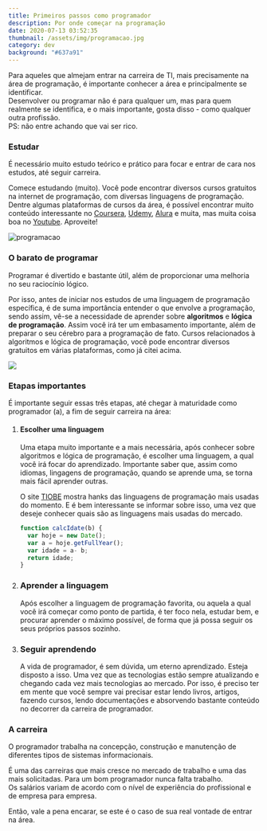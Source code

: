 ```yaml
---
title: Primeiros passos como programador
description: Por onde começar na programação
date: 2020-07-13 03:52:35
thumbnail: /assets/img/programacao.jpg
category: dev
background: "#637a91"
---
```

Para aqueles que almejam entrar na carreira de TI, mais precisamente na área de programação, é importante conhecer a área e principalmente se identificar.\
Desenvolver ou programar não é para qualquer um, mas para quem realmente se identifica, e o mais importante, gosta disso - como qualquer outra profissão. \
PS: não entre achando que vai ser rico.

### Estudar

É necessário muito estudo teórico e prático para focar e entrar de cara nos estudos, até seguir carreira.

Comece estudando (muito). Você pode encontrar diversos cursos gratuitos na internet de programação, com diversas linguagens de programação. Dentre algumas plataformas de cursos da área, é possível encontrar muito conteúdo interessante no [Coursera](https://pt.coursera.org/), [Udemy](https://www.udemy.com/pt/courses/free/), [Alura](https://www.alura.com.br/especial/conteudos-gratuitos-alura) e muita, mas muita coisa boa no [Youtube](https://www.youtube.com/). Aproveite!

![programacao](/assets/img/programacao.jpg "programacao")

### O barato de programar

Programar é divertido e bastante útil, além de proporcionar uma melhoria no seu raciocínio lógico. 

Por isso, antes de iniciar nos estudos de uma linguagem de programação específica, é de suma importância entender o que envolve a programação, sendo assim, vê-se a necessidade de aprender sobre **algoritmos** e **lógica de programação**. Assim você irá ter um embasamento importante, além de preparar o seu cérebro para a programação de fato. Cursos relacionados à algoritmos e lógica de programação, você pode encontrar diversos gratuitos em várias plataformas, como já citei acima.

![](/assets/img/alg_log.png)

### Etapas importantes

É importante seguir essas três etapas, até chegar à maturidade como programador (a), a fim de seguir carreira na área:

1. #### Escolher uma linguagem

   Uma etapa muito importante e a mais necessária, após conhecer sobre algoritmos e lógica de programação, é escolher uma linguagem, a qual você irá focar do aprendizado. Importante saber que, assim como idiomas, lingagens de programação, quando se aprende uma, se torna mais fácil aprender outras.

   O site [TIOBE](https://www.tiobe.com/tiobe-index/) mostra hanks das linguagens de programação mais usadas do momento. E é bem interessante se informar sobre isso, uma vez que deseje conhecer quais são as linguagens mais usadas do mercado.

   ```javascript
   function calcIdate(b) {
     var hoje = new Date();
     var a = hoje.getFullYear();
     var idade = a- b;
     return idade;
   }
   ```
2. ### Aprender a linguagem

   Após escolher a linguagem de programação favorita, ou aquela a qual você irá começar como ponto de partida, é ter foco nela, estudar bem, e procurar aprender o máximo possível, de forma que já possa seguir os seus próprios passos sozinho.
3. ### Seguir aprendendo

   A vida de programador, é sem dúvida, um eterno aprendizado. Esteja disposto a isso. Uma vez que as tecnologias estão sempre atualizando e chegando cada vez mais tecnologias ao mercado. Por isso, é preciso ter em mente que você sempre vai precisar estar lendo livros, artigos, fazendo cursos, lendo documentações e absorvendo bastante conteúdo no decorrer da carreira de programador.

### A carreira

O programador trabalha na concepção, construção e manutenção de diferentes tipos de sistemas informacionais.

É uma das carreiras que mais cresce no mercado de trabalho e uma das mais solicitadas. Para um bom programador nunca falta trabalho. \
Os salários variam de acordo com o nível de experiência do profissional e de empresa para empresa.

Então, vale a pena encarar, se este é o caso de sua real vontade de entrar na área.
